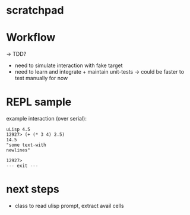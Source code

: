 # scratchpad

# Workflow

-> TDD?
- need to simulate interaction with fake target
- need to learn and integrate + maintain unit-tests
-> could be faster to test manually for now

# REPL sample

example interaction (over serial):

```
uLisp 4.5
12927> (+ (* 3 4) 2.5)
14.5
"some text-with
newlines"

12927>
--- exit ---
```

# next steps

- class to read ulisp prompt, extract avail cells
